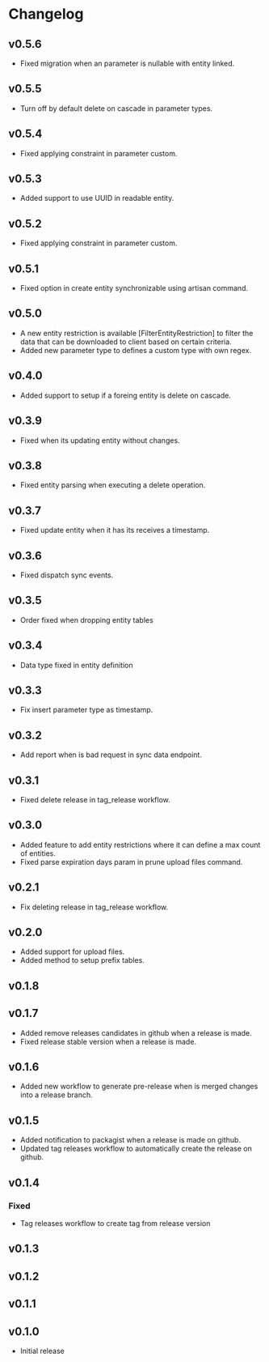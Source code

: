 # Changelog

## v0.5.6
- Fixed migration when an parameter is nullable with entity linked.

## v0.5.5
- Turn off by default delete on cascade in parameter types.

## v0.5.4
- Fixed applying constraint in parameter custom.

## v0.5.3
- Added support to use UUID in readable entity.

## v0.5.2
- Fixed applying constraint in parameter custom. 

## v0.5.1
- Fixed option in create entity synchronizable using artisan command.

## v0.5.0
- A new entity restriction is available [FilterEntityRestriction] to filter the data that can be downloaded to client based on certain criteria.
- Added new parameter type to defines a custom type with own regex.

## v0.4.0
- Added support to setup if a foreing entity is delete on cascade.

## v0.3.9
- Fixed when its updating entity without changes.

## v0.3.8
- Fixed entity parsing when executing a delete operation.
## v0.3.7
- Fixed update entity when it has its receives a timestamp.

## v0.3.6
- Fixed dispatch sync events.

## v0.3.5
- Order fixed when dropping entity tables

## v0.3.4
- Data type fixed in entity definition

## v0.3.3
- Fix insert parameter type as timestamp.

## v0.3.2
- Add report when is bad request in sync data endpoint.

## v0.3.1
- Fixed delete release in tag_release workflow.

## v0.3.0
- Added feature to add entity restrictions where it can define a max count of entities.
- Fixed parse expiration days param in prune upload files command.

## v0.2.1
- Fix deleting release in tag_release workflow.

## v0.2.0
- Added support for upload files.
- Added method to setup prefix tables.

## v0.1.8
## v0.1.7
- Added remove releases candidates in github when a release is made.
- Fixed release stable version when a release is made.

## v0.1.6
- Added new workflow to generate pre-release  when is merged changes into a release branch.

## v0.1.5
- Added notification to packagist when a release is made on github.
- Updated tag releases workflow to automatically create the release on github.

## v0.1.4
### Fixed
- Tag releases workflow to create tag from release version

## v0.1.3
## v0.1.2
## v0.1.1
## v0.1.0
- Initial release